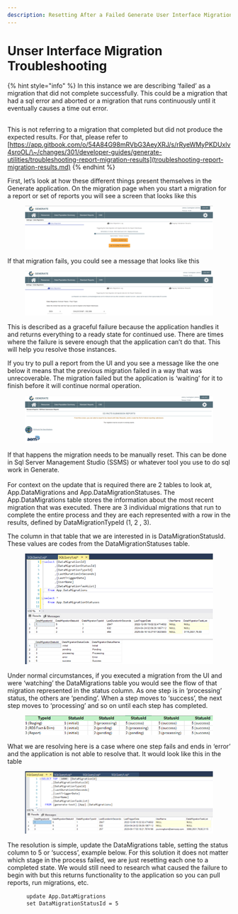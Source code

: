 ```yaml
---
description: Resetting After a Failed Generate User Interface Migration
---
```


# Unser Interface Migration Troubleshooting

{% hint style="info" %}
In this instance we are describing ‘failed’ as a migration that did not complete successfully. This could be a migration that had a sql error and aborted or a migration that runs continuously until it eventually causes a time out error.


\
This is not referring to a migration that completed but did not produce the expected results. For that, please refer to [https://app.gitbook.com/o/54A84G98mRVbG3AeyXRJ/s/rRyeWMyPKDUxlv4sroOL/\~/changes/301/developer-guides/generate-utilities/troubleshooting-report-migration-results](troubleshooting-report-migration-results.md) &#x20;
{% endhint %}

First, let’s look at how these different things present themselves in the Generate application. On the migration page when you start a migration for a report or set of reports you will see a screen that looks like this

<figure><img src="../../../.gitbook/assets/data migration 1.png" alt=""><figcaption></figcaption></figure>

If that migration fails, you could see a message that looks like this

<figure><img src="../../../.gitbook/assets/data migration fail 1.png" alt=""><figcaption></figcaption></figure>

This is described as a graceful failure because the application handles it and returns everything to a ready state for continued use. There are times where the failure is severe enough that the application can’t do that. This will help you resolve those instances.

If you try to pull a report from the UI and you see a message like the one below it means that the previous migration failed in a way that was unrecoverable. The migration failed but the application is ‘waiting’ for it to finish before it will continue normal operation.

<figure><img src="../../../.gitbook/assets/data migration error 1.png" alt=""><figcaption></figcaption></figure>

If that happens the migration needs to be manually reset.  This can be done in Sql Server Management Studio (SSMS) or whatever tool you use to do sql work in Generate. \
\
For context on the update that is required there are 2 tables to look at, App.DataMigrations and App.DataMigrationStatuses.  The App.DataMigrations table stores the information about the most recent migration that was executed.  There are 3 individual migrations that run to complete the entire process and they are each represented with a row in the results, defined by DataMigrationTypeId (1, 2 , 3).&#x20;

The column in that table that we are interested in is DataMigrationStatusId.  These values are codes from the DataMigrationStatuses table.

<figure><img src="../../../.gitbook/assets/data migration query 1a.png" alt=""><figcaption></figcaption></figure>

Under normal circumstances, if you executed a migration from the UI and were ‘watching’ the DataMigrations table you would see the flow of that migration represented in the status column. As one step is in ‘processing’ status, the others are ‘pending’. When a step moves to ‘success’, the next step moves to ‘processing’ and so on until each step has completed.

<figure><img src="../../../.gitbook/assets/data migration flow.png" alt=""><figcaption></figcaption></figure>

What we are resolving here is a case where one step fails and ends in ‘error’ and the application is not able to resolve that. It would look like this in the table

<figure><img src="../../../.gitbook/assets/data migration query 2.png" alt=""><figcaption></figcaption></figure>

The resolution is simple, update the DataMigrations table, setting the status column to 5 or ‘success’, example below. For this solution it does not matter which stage in the process failed, we are just resetting each one to a completed state. We would still need to research what caused the failure to begin with but this returns functionality to the application so you can pull reports, run migrations, etc.&#x20;

```
      update App.DataMigrations
      set DataMigrationStatusId = 5
```
